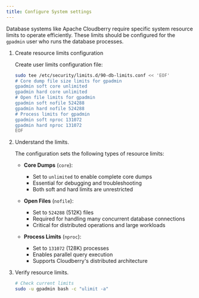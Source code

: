 ```yaml
---
title: Configure System settings
---
```


Database systems like Apache Cloudberry require specific system resource limits to operate efficiently. These limits should be configured for the `gpadmin` user who runs the database processes.

1. Create resource limits configuration

    Create user limits configuration file:

    ```bash
    sudo tee /etc/security/limits.d/90-db-limits.conf << 'EOF'
    # Core dump file size limits for gpadmin
    gpadmin soft core unlimited
    gpadmin hard core unlimited
    # Open file limits for gpadmin
    gpadmin soft nofile 524288
    gpadmin hard nofile 524288
    # Process limits for gpadmin
    gpadmin soft nproc 131072
    gpadmin hard nproc 131072
    EOF
    ```

2. Understand the limits.

    The configuration sets the following types of resource limits:

    - **Core Dumps** (`core`):

        - Set to `unlimited` to enable complete core dumps
        - Essential for debugging and troubleshooting
        - Both soft and hard limits are unrestricted

    - **Open Files** (`nofile`):

        - Set to `524288` (512K) files
        - Required for handling many concurrent database connections
        - Critical for distributed operations and large workloads

    - **Process Limits** (`nproc`):

        - Set to `131072` (128K) processes
        - Enables parallel query execution
        - Supports Cloudberry's distributed architecture

3. Verify resource limits.

    ```bash
    # Check current limits
    sudo -u gpadmin bash -c "ulimit -a"
    ```